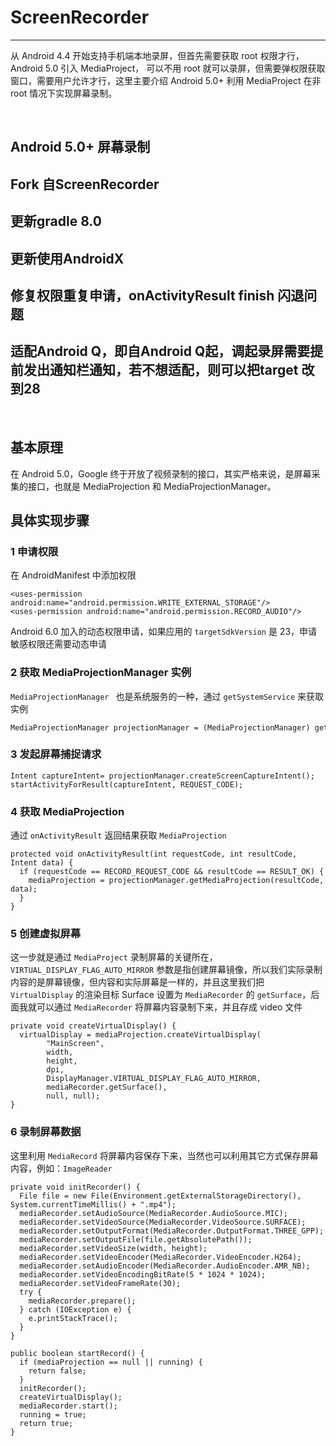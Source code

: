 # ScreenRecorder
---
从 Android 4.4 开始支持手机端本地录屏，但首先需要获取 root 权限才行，Android 5.0 引入 MediaProject，
可以不用 root 就可以录屏，但需要弹权限获取窗口，需要用户允许才行，这里主要介绍 Android 5.0+ 利用
MediaProject 在非 root 情况下实现屏幕录制。

<br>

## Android 5.0+ 屏幕录制
## Fork 自ScreenRecorder
## 更新gradle 8.0
## 更新使用AndroidX
## 修复权限重复申请，onActivityResult finish 闪退问题
## 适配Android Q，即自Android Q起，调起录屏需要提前发出通知栏通知，若不想适配，则可以把target 改到28

<br>

## 基本原理
在 Android 5.0，Google 终于开放了视频录制的接口，其实严格来说，是屏幕采集的接口，也就是 MediaProjection
和 MediaProjectionManager。 

## 具体实现步骤
### 1 申请权限
在 AndroidManifest 中添加权限
```
<uses-permission android:name="android.permission.WRITE_EXTERNAL_STORAGE"/>
<uses-permission android:name="android.permission.RECORD_AUDIO"/>
```
Android 6.0 加入的动态权限申请，如果应用的 `targetSdkVersion` 是 23，申请敏感权限还需要动态申请

### 2 获取 MediaProjectionManager 实例
`MediaProjectionManager ` 也是系统服务的一种，通过 `getSystemService` 来获取实例
```
MediaProjectionManager projectionManager = (MediaProjectionManager) getSystemService(MEDIA_PROJECTION_SERVICE);
```
### 3 发起屏幕捕捉请求
```
Intent captureIntent= projectionManager.createScreenCaptureIntent(); 
startActivityForResult(captureIntent, REQUEST_CODE);
```
### 4 获取 MediaProjection
 通过 `onActivityResult` 返回结果获取 `MediaProjection `
```
protected void onActivityResult(int requestCode, int resultCode, Intent data) {
  if (requestCode == RECORD_REQUEST_CODE && resultCode == RESULT_OK) {
    mediaProjection = projectionManager.getMediaProjection(resultCode, data);
  }
}
```
### 5 创建虚拟屏幕
这一步就是通过 `MediaProject` 录制屏幕的关键所在，`VIRTUAL_DISPLAY_FLAG_AUTO_MIRROR` 参数是指创建屏幕镜像，所以我们实际录制内容的是屏幕镜像，但内容和实际屏幕是一样的，并且这里我们把 `VirtualDisplay` 的渲染目标 Surface 设置为 `MediaRecorder` 的 `getSurface`，后面我就可以通过 `MediaRecorder` 将屏幕内容录制下来，并且存成 video 文件

```
private void createVirtualDisplay() {
  virtualDisplay = mediaProjection.createVirtualDisplay(
        "MainScreen",
        width,
        height,
        dpi,
        DisplayManager.VIRTUAL_DISPLAY_FLAG_AUTO_MIRROR,
        mediaRecorder.getSurface(),
        null, null);
}
```
### 6 录制屏幕数据
这里利用 `MediaRecord` 将屏幕内容保存下来，当然也可以利用其它方式保存屏幕内容，例如：`ImageReader`
```
private void initRecorder() {
  File file = new File(Environment.getExternalStorageDirectory(), System.currentTimeMillis() + ".mp4");
  mediaRecorder.setAudioSource(MediaRecorder.AudioSource.MIC);
  mediaRecorder.setVideoSource(MediaRecorder.VideoSource.SURFACE);
  mediaRecorder.setOutputFormat(MediaRecorder.OutputFormat.THREE_GPP);
  mediaRecorder.setOutputFile(file.getAbsolutePath());
  mediaRecorder.setVideoSize(width, height);
  mediaRecorder.setVideoEncoder(MediaRecorder.VideoEncoder.H264);
  mediaRecorder.setAudioEncoder(MediaRecorder.AudioEncoder.AMR_NB);
  mediaRecorder.setVideoEncodingBitRate(5 * 1024 * 1024);
  mediaRecorder.setVideoFrameRate(30);
  try {
    mediaRecorder.prepare();
  } catch (IOException e) {
    e.printStackTrace();
  }
}

public boolean startRecord() {
  if (mediaProjection == null || running) {
    return false;
  }
  initRecorder();
  createVirtualDisplay();
  mediaRecorder.start();
  running = true;
  return true;
}
```

